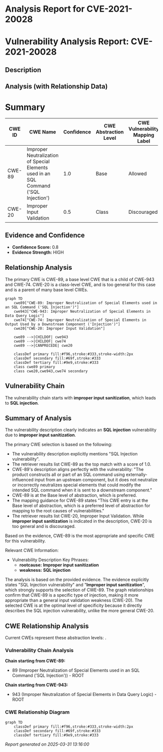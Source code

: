 # Analysis Report for CVE-2021-20028

# Vulnerability Analysis Report: CVE-2021-20028

## Description



## Analysis (with Relationship Data)

# Summary
| CWE ID | CWE Name | Confidence | CWE Abstraction Level | CWE Vulnerability Mapping Label | CWE-Vulnerability Mapping Notes |
|---|---|---|---|---|---|
| CWE-89 | Improper Neutralization of Special Elements used in an SQL Command ('SQL Injection') | 1.0 | Base | Allowed | Primary CWE |
| CWE-20 | Improper Input Validation | 0.5 | Class | Discouraged | Secondary Candidate |

## Evidence and Confidence

*   **Confidence Score:** 0.8
*   **Evidence Strength:** HIGH

## Relationship Analysis
The primary CWE is CWE-89, a base level CWE that is a child of CWE-943 and CWE-74. CWE-20 is a class-level CWE, and is too general for this case and is a parent of many base level CWEs.

```mermaid
graph TD
    cwe89["CWE-89: Improper Neutralization of Special Elements used in an SQL Command ('SQL Injection')"]
    cwe943["CWE-943: Improper Neutralization of Special Elements in Data Query Logic"]
    cwe74["CWE-74: Improper Neutralization of Special Elements in Output Used by a Downstream Component ('Injection')"]
    cwe20["CWE-20: Improper Input Validation"]
    
    cwe89 -->|CHILDOF| cwe943
    cwe89 -->|CHILDOF| cwe74   
    cwe89 -->|CANPRECEDE| cwe20
    
    classDef primary fill:#f96,stroke:#333,stroke-width:2px
    classDef secondary fill:#69f,stroke:#333
    classDef tertiary fill:#9e9,stroke:#333
    class cwe89 primary
    class cwe20,cwe943,cwe74 secondary
```

## Vulnerability Chain
The vulnerability chain starts with **improper input sanitization**, which leads to **SQL injection**.

## Summary of Analysis
The vulnerability description clearly indicates an **SQL injection** vulnerability due to **improper input sanitization**.

The primary CWE selection is based on the following:
*   The vulnerability description explicitly mentions "SQL Injection vulnerability".
*   The retriever results list CWE-89 as the top match with a score of 1.0.
*   CWE-89's description aligns perfectly with the vulnerability: "The product constructs all or part of an SQL command using externally-influenced input from an upstream component, but it does not neutralize or incorrectly neutralizes special elements that could modify the intended SQL command when it is sent to a downstream component."
*   CWE-89 is at the Base level of abstraction, which is preferred.
*   The mapping guidance for CWE-89 states "This CWE entry is at the Base level of abstraction, which is a preferred level of abstraction for mapping to the root causes of vulnerabilities."
*   The retriever results list CWE-20, Improper Input Validation. While **improper input sanitization** is indicated in the description, CWE-20 is too general and is discouraged.

Based on the evidence, CWE-89 is the most appropriate and specific CWE for this vulnerability.

Relevant CWE Information:
- Vulnerability Description Key Phrases:
  - **rootcause:** **Improper input sanitization**
  - **weakness:** **SQL injection**

The analysis is based on the provided evidence. The evidence explicitly states "SQL Injection vulnerability" and "**Improper input sanitization**", which strongly supports the selection of CWE-89. The graph relationships confirm that CWE-89 is a specific type of injection, making it more appropriate than a general input validation weakness (CWE-20). The selected CWE is at the optimal level of specificity because it directly describes the SQL injection vulnerability, unlike the more general CWE-20.


## CWE Relationship Analysis

Current CWEs represent these abstraction levels: .


### Vulnerability Chain Analysis

**Chain starting from CWE-89:**
- 89 (Improper Neutralization of Special Elements used in an SQL Command ('SQL Injection')) - ROOT


**Chain starting from CWE-943:**
- 943 (Improper Neutralization of Special Elements in Data Query Logic) - ROOT



### CWE Relationship Diagram

```mermaid
graph TD
    classDef primary fill:#f96,stroke:#333,stroke-width:2px
    classDef secondary fill:#69f,stroke:#333
    classDef tertiary fill:#9e9,stroke:#333
```



*Report generated on 2025-03-31 13:16:00*
